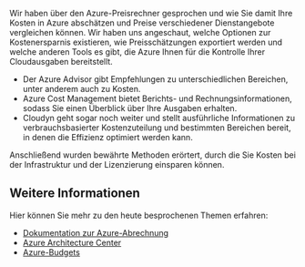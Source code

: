 Wir haben über den Azure-Preisrechner gesprochen und wie Sie damit Ihre Kosten in Azure abschätzen und Preise verschiedener Dienstangebote vergleichen können. Wir haben uns angeschaut, welche Optionen zur Kostenersparnis existieren, wie Preisschätzungen exportiert werden und welche anderen Tools es gibt, die Azure Ihnen für die Kontrolle Ihrer Cloudausgaben bereitstellt.

- Der Azure Advisor gibt Empfehlungen zu unterschiedlichen Bereichen, unter anderem auch zu Kosten.
- Azure Cost Management bietet Berichts- und Rechnungsinformationen, sodass Sie einen Überblick über Ihre Ausgaben erhalten. 
- Cloudyn geht sogar noch weiter und stellt ausführliche Informationen zu verbrauchsbasierter Kostenzuteilung und bestimmten Bereichen bereit, in denen die Effizienz optimiert werden kann.

Anschließend wurden bewährte Methoden erörtert, durch die Sie Kosten bei der Infrastruktur und der Lizenzierung einsparen können.

## <a name="learn-more"></a>Weitere Informationen

Hier können Sie mehr zu den heute besprochenen Themen erfahren:

- [Dokumentation zur Azure-Abrechnung](https://docs.microsoft.com/azure/billing/)
- [Azure Architecture Center](https://docs.microsoft.com/azure/architecture/)
- [Azure-Budgets](https://docs.microsoft.com/azure/billing/billing-cost-management-budget-scenario)



